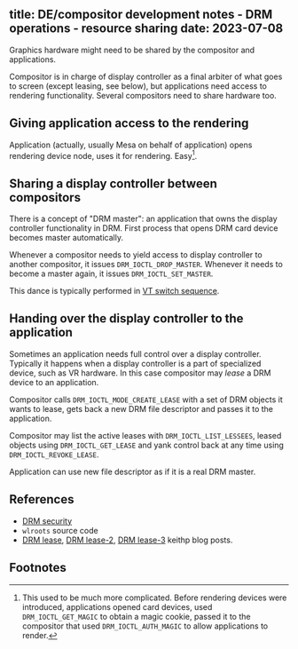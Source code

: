 title: DE/compositor development notes - DRM operations - resource sharing
date: 2023-07-08
----
Graphics hardware might need to be shared by the compositor and applications.

Compositor is in charge of display controller as a final arbiter of what goes to screen
(except leasing, see below), but applications need access to rendering functionality.
Several compositors need to share hardware too.

## Giving application access to the rendering

Application (actually, usually Mesa on behalf of application) opens rendering device node,
uses it for rendering. Easy[^oldmaster].

## Sharing a display controller between compositors

There is a concept of "DRM master": an application that owns the display controller functionality
in DRM. First process that opens DRM card device becomes master automatically.

Whenever a compositor needs to yield access to display controller to another compositor,
it issues `DRM_IOCTL_DROP_MASTER`. Whenever it needs to become a master again, it
issues `DRM_IOCTL_SET_MASTER`.

This dance is typically performed in [VT switch sequence](/blog/02-de-vt/).

## Handing over the display controller to the application

Sometimes an application needs full control over a display controller. Typically it happens
when a display controller is a part of specialized device, such as VR hardware. In this case
compositor may _lease_ a DRM device to an application.

Compositor calls `DRM_IOCTL_MODE_CREATE_LEASE` with a set of DRM objects it wants to
lease, gets back a new DRM file descriptor and passes it to the application.

Compositor may list the active leases with `DRM_IOCTL_LIST_LESSEES`, leased objects
using `DRM_IOCTL_GET_LEASE` and yank control back at any time using `DRM_IOCTL_REVOKE_LEASE`.

Application can use new file descriptor as if it is a real DRM master.

## References

- [DRM security](https://www.x.org/wiki/Events/XDC2013/XDC2013DavidHerrmannDRMSecurity/slides.pdf)
- `wlroots` source code
- [DRM lease](https://keithp.com/blogs/DRM-lease/), [DRM lease-2](https://keithp.com/blogs/DRM-lease-2/), [DRM lease-3](https://keithp.com/blogs/DRM-lease-3/) keithp blog posts.

## Footnotes

[^oldmaster]:
	This used to be much more complicated. Before rendering devices were introduced, applications
	opened card devices, used `DRM_IOCTL_GET_MAGIC` to obtain a magic cookie, passed it
	to the compositor that used `DRM_IOCTL_AUTH_MAGIC` to allow applications to render.
